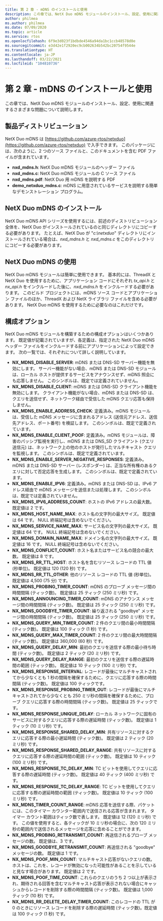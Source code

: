 ```yaml
---
title: 第 2 章 - mDNS のインストールと使用
description: この章では、NetX Duo mDNS モジュールのインストール、設定、使用に関連するさまざまな問題について説明します。
author: philmea
ms.author: philmea
ms.date: 07/09/2020
ms.topic: article
ms.service: rtos
ms.openlocfilehash: 6f9e3d023f1bdbde4546a94da1bc1ccb48578d0e
ms.sourcegitcommit: e3d42e1f2920ec9cb002634b542bc20754f9544e
ms.translationtype: HT
ms.contentlocale: ja-JP
ms.lasthandoff: 03/22/2021
ms.locfileid: "104810736"
---
```

# <a name="chapter-2---installation-and-use-of-mdns"></a>第 2 章 - mDNS のインストールと使用

この章では、NetX Duo mDNS モジュールのインストール、設定、使用に関連するさまざまな問題について説明します。

## <a name="product-distribution"></a>製品ディストリビューション

NetX Duo mDNS は [https://github.com/azure-rtos/netxduo](https://github.com/azure-rtos/netxduo) で入手できます。 このパッケージには、次のように、2 つのソース ファイルと、このドキュメントを含む PDF ファイルが含まれています。

- **nxd_mdns.h**: NetX Duo mDNS モジュールのヘッダー ファイル
- **nxd_mdns.c**: NetX Duo mDNS モジュールの C ソース ファイル
- **nxd_mdns.pdf**: NetX Duo 用 mDNS を説明する PDF
- **demo_netxduo_mdns.c**: mDNS に用意されているサービスを説明する簡単なデモンストレーション プログラム。

## <a name="netx-duo-mdns-installation"></a>NetX Duo mDNS のインストール

NetX Duo mDNS API シリーズを使用するには、前述のディストリビューション全体を、NetX Duo がインストールされているのと同じディレクトリにコピーする必要があります。 たとえば、NetX Duo が "*c:\netxduo*" ディレクトリにインストールされている場合は、*nxd_mdns.h* と *nxd_mdns.c* をこのディレクトリにコピーする必要があります。

## <a name="using-netx-duo-mdns"></a>NetX Duo mDNS の使用

NetX Duo mDNS モジュールは簡単に使用できます。 基本的には、ThreadX と NetX Duo を使用するために、アプリケーション コードにそれぞれ *tx_api.h* と *nx_api.h* をインクルードした後に、*nxd_mdns.h* をインクルードする必要があります。 このビルド プロジェクトには、mDNS ソース コードとアプリケーション ファイルのほか、ThreadX および NetX ライブラリ ファイルを含める必要があります。 NetX Duo mDNS を使用するために必要なのはこれだけです。

## <a name="configuration-options"></a>構成オプション

NetX Duo mDNS モジュールを構築するための構成オプションはいくつかあります。 既定値が記載されていますが、各定義は、指定された NetX Duo mDNS ヘッダー ファイルをインクルードする前にアプリケーションによって設定できます。 次の一覧では、それぞれについて詳しく説明しています。

- **NX_MDNS_DISABLE_SERVER**: mDNS または DNS-SD サーバー機能を無効にします。 サーバー機能がない場合、mDNS または DNS-SD モジュールは、ローカル ホストが提供するサービスをアナウンスせず、mDNS 照会にも応答しません。 このシンボルは、既定では定義されていません。
- **NX_MDNS_DISABLE_CLIENT**: mDNS または DNS-SD クライアント機能を無効にします。 クライアント機能がない場合、mDNS または DNS-SD は、クエリを送信せず、ネットワーク経由で受信した mDNS クエリ応答も保持しません。
- **NX_MDNS_ENABLE_ADDRESS_CHECK**: 定義済み。mDNS モジュールは、受信した mDNS メッセージに含まれるアドレス (送信元アドレス、送信先アドレス、ポート番号) を検証します。 このシンボルは、既定で定義されています。
- **NX_MDNS_ENABLE_CLIENT_POOF**: 定義済み。mDNS モジュールは、障害のパッシブ監視を実行し、mDNS または DNS_SD クライアント (クエリ送信元) は、ネットワーク上の他のホストが発行したマルチキャスト クエリを監視します。 このシンボルは、既定で定義されています。
- **NX_MDNS_ENABLE_SERVER_NEGATIVE_RESPONSES**: 定義済み。mDNS または DNS-SD サーバー (レスポンダー) は、正当な所有権のあるクエリに対して否定応答を生成します。 このシンボルは、既定で定義されています。
- **NX_MDNS_ENABLE_IPV6**: 定義済み。mDNS または DNS-SD は、IPv6 アドレス経由で mDNS メッセージを送信または処理します。 このシンボルは、既定では定義されていません。
- **NX_MDNS_IPV6_ADDRESS_COUNT**: ホストの IPv6 アドレスの最大数。 既定値は 2 です。
- **NX_MDNS_HOST_NAME_MAX**: ホスト名の文字列の最大サイズ。 既定値は 64 です。 NULL 終端記号は含めないでください。
- **NX_MDNS_SERVICE_NAME_MAX**: サービス名の文字列の最大サイズ。 既定値は 64 です。 NULL 終端記号は含めないでください。
- **NX_MDNS_DOMAIN_NAME_MAX**: ドメイン名の文字列の最大サイズ。 既定値は 16 です。 NULL 終端記号は含めないでください。
- **NX_MDNS_CONFLICT_COUNT**: ホスト名またはサービス名の競合の最大数。 既定値は 8 です。
- **NX_MDNS_RR_TTL_HOST**: ホスト名を含むリソース レコードの TTL 値 (秒単位)。 既定値は 120 (120 秒) です。
- **NX_MDNS_RR_TTL_OTHER**: 他のリソース レコードの TTL 値 (秒単位)。 既定値は 4,500 (75 分) です。
- **NX_MDNS_PROBING_TIMER_COUNT**: mDNS のプローブ メッセージ間の時間間隔 (ティック数)。 既定値は 25 ティック (250 ミリ秒) です。
- **NX_MDNS_ANNOUNCING_TIMER_COUNT**: mDNS のアナウンス メッセージ間の時間間隔 (ティック数)。 既定値は 25 ティック (250 ミリ秒) です。
- **NX_MDNS_GOODBYE_TIMER_COUNT**: 繰り返される "goodbye" メッセージ間の時間間隔 (ティック数)。 既定値は 25 ティック (250 ミリ秒) です。
- **NX_MDNS_QUERY_MIN_TIMER_COUNT**: 2 件のクエリ間の最小時間間隔 (ティック数)。 既定値は 100 ティック (1 秒) です。
- **NX_MDNS_QUERY_MAX_TIMER_COUNT**: 2 件のクエリ間の最大時間間隔 (ティック数)。 既定値は 360,000 (60 秒) です。
- **NX_MDNS_QUERY_DELAY_MIN**: 最初のクエリを送信する際の最小待ち時間 (ティック数)。 既定値は 2 ティック (20 ミリ秒) です。
- **NX_MDNS_QUERY_DELAY_RANGE**: 最初のクエリを送信する際の遅延時間の範囲 (ティック数)。 既定値は 10 ティック (100 ミリ秒) です。
- **NX_MDNS_RESPONSE_INTERVAL**: レコードが最後にマルチキャストされてから少なくとも 1 秒の間隔を確保するために、クエリに応答する際の時間間隔 (ティック数)。 既定値は 100 ティックです。
- **NX_MDNS_RESPONSE_PROBING_TIMER_OUT**: レコードが最後にマルチキャストされてから少なくとも 250 ミリ秒の間隔を確保するために、プローブ クエリに応答する際の時間間隔 (ティック数)。 既定値は 25 ティックです。
- **NX_MDNS_RESPONSE_UNIQUE_DELAY**: ローカル ネットワークに固有のサービスに対するクエリに応答する際の遅延時間 (ティック数)。 既定値は 1 ティック (10 ミリ秒) です。
- **NX_MDNS_RESPONSE_SHARED_DELAY_MIN**: 共有リソースに対するクエリに応答する際の最小遅延時間 (ティック数)。 既定値は 2 ティック (20 ミリ秒) です。
- **NX_MDNS_RESPONSE_SHARED_DELAY_RANGE**: 共有リソースに対するクエリに応答する際の遅延時間の範囲 (ティック数)。 既定値は 10 ティック (100 ミリ秒) です。
- **NX_MDNS_RESPONSE_TC_DELAY_MIN**: TC ビットを使用してクエリに応答する際の遅延時間 (ティック数)。 既定値は 40 ティック (400 ミリ秒) です。
- **NX_MDNS_RESPONSE_TC_DELAY_RANGE**: TC ビットを使用してクエリに応答する際の遅延時間の範囲 (ティック数)。 既定値は 10 ティック (100 ミリ秒) です。
- **NX_MDNS_TIMER_COUNT_RANGE**: mDNS 応答を送信する際、パケットには、このタイマー カウンター範囲内で送信される応答が含まれます。 タイマー カウント範囲はティック数で表します。 既定値は 12 (120 ミリ秒) です。 この値を使用すると、各ティックが 10 ミリ秒の場合に、次の 120 ミリ秒の範囲内で送信されるメッセージを応答に含めることができます。
- **NX_MDNS_PROBING_RETRANSMIT_COUNT**: 再送信されるプローブ メッセージの数。 既定値は、3 です。
- **NX_MDNS_GOODBYE_RETRANSMIT_COUNT**: 再送信される "goodbye" メッセージの数。 既定値は 1 です。
- **NX_MDNS_POOF_MIN_COUNT**: マルチキャスト応答がないクエリの数。ホストは、これを、レコードが無効になった可能性があることを示していると見なす場合があります。 既定値は 2 です。
- **NX_MDNS_POOF_TIME_COUNT**: これらのクエリのうち 2 つ以上が表示され、期待される回答を含むマルチキャスト応答が表示されない場合にキャッシュからレコードを削除する際の時間間隔 (ティック数)。 既定値は 1,000 ティック (10 秒) です。
- **NX_MDNS_RR_DELETE_DELAY_TIMER_COUNT**: このレコードの TTL が 0 のときにリソース レコードを削除する際の遅延時間 (ティック数)。既定値は 100 ティック (1 秒) です。
